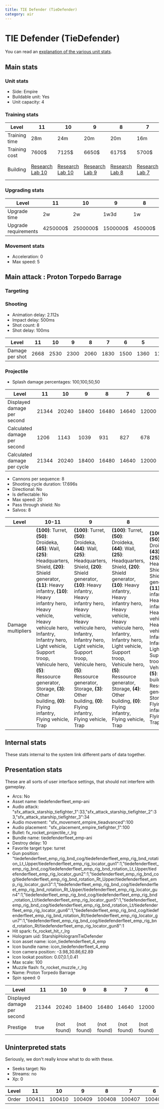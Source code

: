 ```yaml
---
title: TIE Defender (TieDefender)
category: air
---
```


# TIE Defender (TieDefender)

You can read an [explanation  of the various unit stats](unitexplained.md).

## Main stats

### Unit stats

  * Side: Empire
  * Buildable unit: Yes
  * Unit capacity: 4

### Training stats

|Level        |11                                      |10                                      |9                                      |8                                      |7                                      |6                                      |5                                      |4                                      |3                                      |2                                      |1                                            |
|-------------|----------------------------------------|----------------------------------------|---------------------------------------|---------------------------------------|---------------------------------------|---------------------------------------|---------------------------------------|---------------------------------------|---------------------------------------|---------------------------------------|---------------------------------------------|
|Training time|28m                                     |24m                                     |20m                                    |20m                                    |16m                                    |16m                                    |12m                                    |12m                                    |12m                                    |12m                                    |12m                                          |
|Training cost|7600$                                   |7125$                                   |6650$                                  |6175$                                  |5700$                                  |5225$                                  |4750$                                  |4275$                                  |3800$                                  |3325$                                  |2850$                                        |
|Building     |[Research Lab 10](empireOffenseLab.html)|[Research Lab 10](empireOffenseLab.html)|[Research Lab 9](empireOffenseLab.html)|[Research Lab 8](empireOffenseLab.html)|[Research Lab 7](empireOffenseLab.html)|[Research Lab 6](empireOffenseLab.html)|[Research Lab 5](empireOffenseLab.html)|[Research Lab 4](empireOffenseLab.html)|[Research Lab 3](empireOffenseLab.html)|[Research Lab 2](empireOffenseLab.html)|[Starship Command 6](empireFleetCommand.html)|


### Upgrading stats

|Level               |11      |10      |9       |8      |7      |6      |5     |4     |3     |2    |1    |
|--------------------|--------|--------|--------|-------|-------|-------|------|------|------|-----|-----|
|Upgrade time        |2w      |2w      |1w3d    |1w     |5d     |3d     |1d    |8h    |3h    |1h30m|0s   |
|Upgrade requirements|4250000$|2500000$|1500000$|450000$|225000$|135000$|50000$|20000$|10000$|5000$|2000$|


### Movement stats

  * Acceleration: 0
  * Max speed: 5

## Main attack : Proton Torpedo Barrage

### Targeting


### Shooting

  * Animation delay: 2.112s
  * Impact delay: 500ms
  * Shot count: 8
  * Shot delay: 100ms

|Level          |11  |10  |9   |8   |7   |6   |5   |4   |3  |2  |1  |
|---------------|----|----|----|----|----|----|----|----|---|---|---|
|Damage per shot|2668|2530|2300|2060|1830|1500|1360|1130|850|710|470|


### Projectile

  * Splash damage percentages: 100,100,50,50

|Level                       |11   |10   |9    |8    |7    |6    |5    |4   |3   |2   |1   |
|----------------------------|-----|-----|-----|-----|-----|-----|-----|----|----|----|----|
|Displayed damage per second |21344|20240|18400|16480|14640|12000|10880|9040|6800|5680|3760|
|Calculated damage per second|1206 |1143 |1039 |931  |827  |678  |614  |510 |384 |320 |212 |
|Calculated damage per cycle |21344|20240|18400|16480|14640|12000|10880|9040|6800|5680|3760|


  * Cannons per sequence: 8
  * Shooting cycle duration: 17.696s
  * Directional: No
  * Is deflectable: No
  * Max speed: 20
  * Pass through shield: No
  * Salvos: 8

|Level             |10-11                                                                                                                                                                                                                                                                                                                                                                                               |9                                                                                                                                                                                                                                                                                                                                                                                         |8                                                                                                                                                                                                                                                                                                                                                                                         |7                                                                                                                                                                                                                                                                                                                                                                                          |6                                                                                                                                                                                                                                                                                                                                                                                          |5                                                                                                                                                                                                                                                                                                                                                                                          |4                                                                                                                                                                                                                                                                                                                                                                                          |3                                                                                                                                                                                                                                                                                                                                                                                          |2                                                                                                                                                                                                                                                                                                                                                                                          |1                                                                                                                                                                                                                                                                                                                                                                                         |
|------------------|----------------------------------------------------------------------------------------------------------------------------------------------------------------------------------------------------------------------------------------------------------------------------------------------------------------------------------------------------------------------------------------------------|------------------------------------------------------------------------------------------------------------------------------------------------------------------------------------------------------------------------------------------------------------------------------------------------------------------------------------------------------------------------------------------|------------------------------------------------------------------------------------------------------------------------------------------------------------------------------------------------------------------------------------------------------------------------------------------------------------------------------------------------------------------------------------------|-------------------------------------------------------------------------------------------------------------------------------------------------------------------------------------------------------------------------------------------------------------------------------------------------------------------------------------------------------------------------------------------|-------------------------------------------------------------------------------------------------------------------------------------------------------------------------------------------------------------------------------------------------------------------------------------------------------------------------------------------------------------------------------------------|-------------------------------------------------------------------------------------------------------------------------------------------------------------------------------------------------------------------------------------------------------------------------------------------------------------------------------------------------------------------------------------------|-------------------------------------------------------------------------------------------------------------------------------------------------------------------------------------------------------------------------------------------------------------------------------------------------------------------------------------------------------------------------------------------|-------------------------------------------------------------------------------------------------------------------------------------------------------------------------------------------------------------------------------------------------------------------------------------------------------------------------------------------------------------------------------------------|-------------------------------------------------------------------------------------------------------------------------------------------------------------------------------------------------------------------------------------------------------------------------------------------------------------------------------------------------------------------------------------------|------------------------------------------------------------------------------------------------------------------------------------------------------------------------------------------------------------------------------------------------------------------------------------------------------------------------------------------------------------------------------------------|
|Damage multipliers|**(100)**: Turret, **(50)**: Droideka, **(45)**: Wall, **(25)**: Headquarters, Shield, **(20)**: Shield generator, **(11)**: Heavy infantry, **(10)**: Heavy infantry hero, Heavy vehicle, Heavy vehicule hero, Infantry, Infantry hero, Light vehicle, Support troop, Vehicule hero, **(5)**: Ressource generator, Storage, **(3)**: Other building, **(0)**: Flying infantry, Flying vehicle, Trap|**(100)**: Turret, **(50)**: Droideka, **(44)**: Wall, **(25)**: Headquarters, Shield, **(20)**: Shield generator, **(10)**: Heavy infantry, Heavy infantry hero, Heavy vehicle, Heavy vehicule hero, Infantry, Infantry hero, Light vehicle, Support troop, Vehicule hero, **(5)**: Ressource generator, Storage, **(3)**: Other building, **(0)**: Flying infantry, Flying vehicle, Trap|**(100)**: Turret, **(50)**: Droideka, **(44)**: Wall, **(25)**: Headquarters, Shield, **(20)**: Shield generator, **(10)**: Heavy infantry, Heavy infantry hero, Heavy vehicle, Heavy vehicule hero, Infantry, Infantry hero, Light vehicle, Support troop, Vehicule hero, **(5)**: Ressource generator, Storage, **(4)**: Other building, **(0)**: Flying infantry, Flying vehicle, Trap|**(100)**: Turret, **(50)**: Droideka, **(43)**: Wall, **(25)**: Headquarters, Shield, **(20)**: Shield generator, **(11)**: Heavy infantry, **(10)**: Heavy infantry hero, Heavy vehicle, Heavy vehicule hero, Infantry, Infantry hero, Light vehicle, Support troop, Vehicule hero, **(5)**: Other building, Ressource generator, Storage, **(0)**: Flying infantry, Flying vehicle, Trap|**(100)**: Turret, **(50)**: Droideka, **(45)**: Wall, **(25)**: Headquarters, Shield, **(20)**: Shield generator, **(12)**: Heavy infantry, **(10)**: Heavy infantry hero, Heavy vehicle, Heavy vehicule hero, Infantry, Infantry hero, Light vehicle, Support troop, Vehicule hero, **(5)**: Other building, Ressource generator, Storage, **(0)**: Flying infantry, Flying vehicle, Trap|**(100)**: Turret, **(50)**: Droideka, **(42)**: Wall, **(25)**: Headquarters, Shield, **(20)**: Shield generator, **(12)**: Heavy infantry, **(10)**: Heavy infantry hero, Heavy vehicle, Heavy vehicule hero, Infantry, Infantry hero, Light vehicle, Support troop, Vehicule hero, **(5)**: Other building, Ressource generator, Storage, **(0)**: Flying infantry, Flying vehicle, Trap|**(100)**: Turret, **(50)**: Droideka, **(40)**: Wall, **(25)**: Headquarters, Shield, **(20)**: Shield generator, **(13)**: Heavy infantry, **(10)**: Heavy infantry hero, Heavy vehicle, Heavy vehicule hero, Infantry, Infantry hero, Light vehicle, Support troop, Vehicule hero, **(5)**: Other building, Ressource generator, Storage, **(0)**: Flying infantry, Flying vehicle, Trap|**(100)**: Turret, **(50)**: Droideka, **(40)**: Wall, **(25)**: Headquarters, Shield, **(20)**: Shield generator, **(15)**: Heavy infantry, **(10)**: Heavy infantry hero, Heavy vehicle, Heavy vehicule hero, Infantry, Infantry hero, Light vehicle, Support troop, Vehicule hero, **(5)**: Other building, Ressource generator, Storage, **(0)**: Flying infantry, Flying vehicle, Trap|**(100)**: Turret, **(50)**: Droideka, **(32)**: Wall, **(25)**: Headquarters, Shield, **(20)**: Shield generator, **(16)**: Heavy infantry, **(10)**: Heavy infantry hero, Heavy vehicle, Heavy vehicule hero, Infantry, Infantry hero, Light vehicle, Support troop, Vehicule hero, **(5)**: Other building, Ressource generator, Storage, **(0)**: Flying infantry, Flying vehicle, Trap|**(100)**: Turret, **(50)**: Droideka, **(25)**: Headquarters, Shield, **(24)**: Wall, **(20)**: Heavy infantry, Shield generator, **(10)**: Heavy infantry hero, Heavy vehicle, Heavy vehicule hero, Infantry, Infantry hero, Light vehicle, Support troop, Vehicule hero, **(6)**: Other building, **(5)**: Ressource generator, Storage, **(0)**: Flying infantry, Flying vehicle, Trap|


## Internal stats

These stats internal to the system link different parts of data together.


## Presentation stats

These are all sorts of user interface settings, that should not interfere with gameplay.

  * Arcs: No
  * Asset name: tiedefenderfleet_emp-ani
  * Audio attack: "sfx_attack_starship_tiefighter_1":33,"sfx_attack_starship_tiefighter_2":33,"sfx_attack_starship_tiefighter_3":34
  * Audio movement: "sfx_movement_empire_tieadvanced":100
  * Audio placement: "sfx_placement_empire_tiefighter_1":100
  * Bullet: fx_rocket_projectile_r_lrg
  * Bundle name: tiedefenderfleet_emp-ani
  * Destroy delay: 10
  * Favorite target type: turret
  * Gun position: "tiedefenderfleet_emp_rig_bnd_cog/tiedefenderfleet_emp_rig_bnd_rotation_Lt_Upper/tiedefenderfleet_emp_rig_locator_gun1":1,"tiedefenderfleet_emp_rig_bnd_cog/tiedefenderfleet_emp_rig_bnd_rotation_Lt_Upper/tiedefenderfleet_emp_rig_locator_gun2":1,"tiedefenderfleet_emp_rig_bnd_cog/tiedefenderfleet_emp_rig_bnd_rotation_Rt_Upper/tiedefenderfleet_emp_rig_locator_gun3":1,"tiedefenderfleet_emp_rig_bnd_cog/tiedefenderfleet_emp_rig_bnd_rotation_Rt_Upper/tiedefenderfleet_emp_rig_locator_gun4":1,"tiedefenderfleet_emp_rig_bnd_cog/tiedefenderfleet_emp_rig_bnd_rotation_Lt/tiedefenderfleet_emp_rig_locator_gun5":1,"tiedefenderfleet_emp_rig_bnd_cog/tiedefenderfleet_emp_rig_bnd_rotation_Lt/tiedefenderfleet_emp_rig_locator_gun6":1,"tiedefenderfleet_emp_rig_bnd_cog/tiedefenderfleet_emp_rig_bnd_rotation_Rt/tiedefenderfleet_emp_rig_locator_gun7":1,"tiedefenderfleet_emp_rig_bnd_cog/tiedefenderfleet_emp_rig_bnd_rotation_Rt/tiedefenderfleet_emp_rig_locator_gun8":1
  * Hit spark: fx_rocket_hit_r_lrg
  * Hologram uid: StarshipHologramTieDefender
  * Icon asset name: icon_tiedefenderfleet_4_emp
  * Icon bundle name: icon_tiedefenderfleet_4_emp
  * Icon camera position: -3.98,30.86,62.89
  * Icon lookat position: 0.07,0.1,0.41
  * Max scale: 100
  * Muzzle flash: fx_rocket_muzzle_r_lrg
  * Name: Proton Torpedo Barrage
  * Spin speed: 0

|Level                      |11   |10         |9          |8          |7          |6          |5          |4          |3          |2          |1          |
|---------------------------|-----|-----------|-----------|-----------|-----------|-----------|-----------|-----------|-----------|-----------|-----------|
|Displayed damage per second|21344|20240      |18400      |16480      |14640      |12000      |10880      |9040       |6800       |5680       |3760       |
|Prestige                   |true |(not found)|(not found)|(not found)|(not found)|(not found)|(not found)|(not found)|(not found)|(not found)|(not found)|


## Uninterpreted stats

Seriously, we don't really know what to do with these.

  * Seeks target: No
  * Streams: no
  * Xp: 0

|Level|11    |10    |9     |8     |7     |6     |5     |4     |3     |2     |1     |
|-----|------|------|------|------|------|------|------|------|------|------|------|
|Order|100411|100410|100409|100408|100407|100406|100405|100404|100403|100402|100401|



